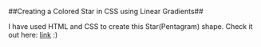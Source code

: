 ##Creating a Colored Star in CSS using Linear Gradients##

I have used HTML and CSS to create this Star(Pentagram) shape.
Check it out here: [link](https://jerryfleurival.github.io/linear-gradient-colored-star) :)
